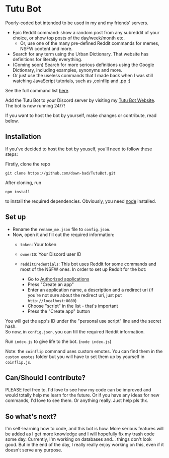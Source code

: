 # Tutu Bot

Poorly-coded bot intended to be used in my and my friends' servers.

- Epic Reddit command: show a random post from any subreddit of your choice, or show top posts of the day/week/month etc.
  - Or, use one of the many pre-defined Reddit commands for memes, NSFW content and more.
- Search for any term using the Urban Dictionary. That website has definitions for literally everything.
- (Coming soon) Search for more serious definitions using the Google Dictionary, including examples, synonyms and more.
- Or just use the useless commands that I made back when I was still watching JavaScript tutorials, such as ,coinflip and ,pp ;)

See the full command list [here](https://imvasi.com/#commands).

Add the Tutu Bot to your Discord server by visiting my [Tutu Bot Website](https://imvasi.com/tutu).  
The bot is now running 24/7!  

If you want to host the bot by yourself, make changes or contribute, read below.

## Installation

If you've decided to host the bot by youself, you'll need to follow these steps:  

Firstly, clone the repo
```
git clone https://github.com/down-bad/TutuBot.git
```
After cloning, run
```
npm install
```
to install the required dependencies. Obviously, you need [node](https://nodejs.org/en/) installed.

## Set up

- Rename the `rename_me.json` file to `config.json`.
- Now, open it and fill out the required information:
  - `token`: Your token
  - `ownerID`: Your Discord user ID

  - `redditCredentials`: This bot uses Reddit for some commands and most of the NSFW ones. In order to set up Reddit for the bot:
    - Go to [Authorized applications](https://reddit.com/prefs/apps/)
    - Press "Create an app"
    - Enter an application name, a description and a redirect uri (if you're not sure about the redirect uri, just put `http://localhost:8080`)
    - Choose "script" in the list - that's important
    - Press the "Create app" button

You will get the app's ID under the "personal use script" line and the secret hash.  
So now, in `config.json`, you can fill the required Reddit information.  

Run `index.js` to give life to the bot. (`node index.js`)  

Note: the `coinflip` command uses custom emotes. You can find them in the `custom emotes` folder but you will have to set them up by yourself in `coinflip.js`.

## Can/Should I contribute?

PLEASE feel free to. I'd love to see how my code can be improved and would totally help me learn for the future. Or if you have any ideas for new commands, I'd love to see them. Or anything really. Just help pls thx.

## So what's next?

I'm self-learning how to code, and this bot is how. More serious features will be added as I get more knowledge and I will hopefully fix my trash code some day. Currently, I'm working on databases and... things don't look good. But in the end of the day, I really really enjoy working on this, even if it doesn't serve any purpose.
